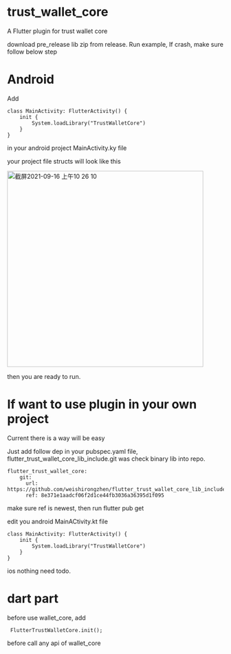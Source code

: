 # trust_wallet_core

A Flutter plugin for trust wallet core

download pre_release lib zip from release.
Run example, If crash, make sure follow below step
# Android
Add 
```
class MainActivity: FlutterActivity() {
    init {
        System.loadLibrary("TrustWalletCore")
    }
}
 ```
in your android project MainActivity.ky file 

your project file structs will look like this

<img width="456" alt="截屏2021-09-16 上午10 26 10" src="https://user-images.githubusercontent.com/54241621/133539483-b8019dfd-3b5f-44d5-88a9-62738f5df09f.png">


then you are ready to run.






# If want to use plugin in your own project

Current there is a way will be easy

Just add follow dep in your pubspec.yaml file, flutter_trust_wallet_core_lib_include.git was check binary lib into repo.
```
flutter_trust_wallet_core:
    git:
      url: https://github.com/weishirongzhen/flutter_trust_wallet_core_lib_include.git
      ref: 8e371e1aadcf06f2d1ce44fb3036a36395d1f095
```

make sure ref is newest, then run  flutter pub get

edit you android MainACtivity.kt file
```
class MainActivity: FlutterActivity() {
    init {
        System.loadLibrary("TrustWalletCore")
    }
}

```

ios nothing need todo.

# dart part
before use wallet_core, add 
```
 FlutterTrustWalletCore.init();
```
before call any api of wallet_core

